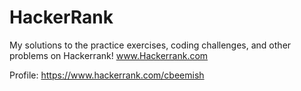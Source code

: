 # HackerRank
My solutions to the practice exercises, coding challenges, and other problems on Hackerrank! www.Hackerrank.com

Profile: https://www.hackerrank.com/cbeemish
